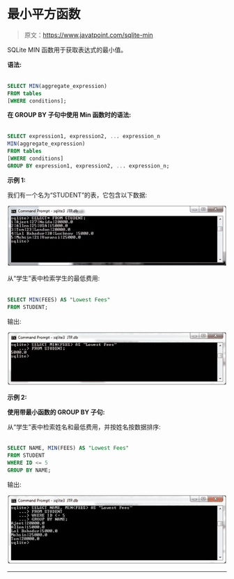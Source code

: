 # 最小平方函数

> 原文：<https://www.javatpoint.com/sqlite-min>

SQLite MIN 函数用于获取表达式的最小值。

**语法:**

```sql

SELECT MIN(aggregate_expression)
FROM tables
[WHERE conditions]; 

```

**在 GROUP BY 子句中使用 Min 函数时的语法:**

```sql

SELECT expression1, expression2, ... expression_n
MIN(aggregate_expression)
FROM tables
[WHERE conditions]
GROUP BY expression1, expression2, ... expression_n; 

```

**示例 1:**

我们有一个名为“STUDENT”的表，它包含以下数据:

![Sqlite Min function 1](img/618e329fbf6b6e891ff972ce2efda17e.png)

从“学生”表中检索学生的最低费用:

```sql

SELECT MIN(FEES) AS "Lowest Fees"
FROM STUDENT; 

```

输出:

![Sqlite Min function 2](img/e652b71d90eec4208187884fdaa2c378.png)

**示例 2:**

**使用带最小函数的 GROUP BY 子句:**

从“学生”表中检索姓名和最低费用，并按姓名按数据排序:

```sql

SELECT NAME, MIN(FEES) AS "Lowest Fees"
FROM STUDENT
WHERE ID <= 5
GROUP BY NAME; 

```

输出:

![Sqlite Min function 3](img/e5967ec5eebb71f01f262d05881cd3fd.png)

* * *